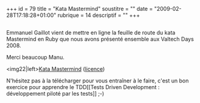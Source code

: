+++
id = 79
title = "Kata Mastermind"
soustitre = ""
date = "2009-02-28T17:18:28+01:00"
rubrique = 14
descriptif = ""
+++

<h2></h2>
Emmanuel Gaillot vient de mettre en ligne la feuille de route du kata Mastermind en Ruby que nous avons présenté ensemble aux Valtech Days 2008.

Merci beaucoup Manu.

<img22|left>[Kata Mastermind](http://sites.google.com/site/emmanuelgaillot/katas/) ([licence](http://creativecommons.org/licenses/by-nc-sa/2.0/fr/))

N'hésitez pas à la télécharger pour vous entraîner à le faire, c'est un bon exercice pour apprendre le TDD[[Tests Driven Development : développement piloté par les tests]] ;-)